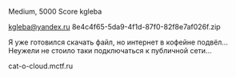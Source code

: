 Medium, 5000 Score
kgleba

kgleba@yandex.ru
8e4c4f65-5da9-4f1d-87f0-82f8e7af026f.zip

Я уже готовился скачать файл, но интернет в кофейне подвёл… Неужели не стоило таки подключаться к публичной сети…

cat-o-cloud.mctf.ru
